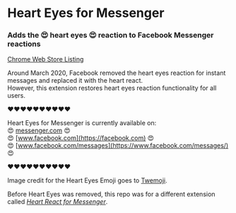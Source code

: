 # Heart Eyes for Messenger
### Adds the 😍 heart eyes 😍 reaction to Facebook Messenger reactions

[Chrome Web Store Listing](https://chrome.google.com/webstore/detail/heart-eyes-for-messenger/fomiebabmnhlmlinnikampfblffjceoi)

Around March 2020, Facebook removed the heart eyes reaction for instant messages and replaced it with the heart react.   
However, this extension restores heart eyes reaction functionality for all users.  

❤❤❤❤❤❤❤❤❤❤

Heart Eyes for Messenger is currently available on:  
😍 [messenger.com](https://messenger.com) 😍  
😍 [www.facebook.com](https://facebook.com) 😍  
😍 [www.facebook.com/messages](https://www.facebook.com/messages/) 😍  

❤❤❤❤❤❤❤❤❤❤


Image credit for the Heart Eyes Emoji goes to [Twemoji](https://twemoji.twitter.com/).  


Before Heart Eyes was removed, this repo was for a different extension called
[*Heart React for Messenger*](https://chrome.google.com/webstore/detail/heart-react-for-messenger/ohhhckeljnecaiamhlahbpdccchbofgl).

